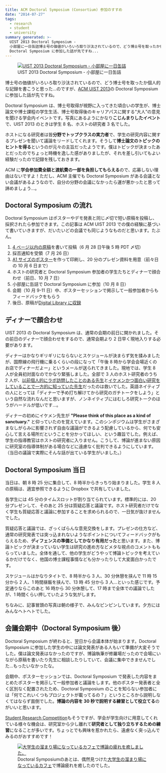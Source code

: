 ```yaml
---
title: ACM Doctoral Symposium (Consortium) 参加のすすめ
date: "2014-07-27"
tags:
  - research
  - student
  - university
summary_generated: >-
  UIST 2013 Doctoral Symposium -
  小部屋に一日缶詰博士号の価値がいろいろ取り沙汰されているので、どう博士号を取ったか個人的な記録を書こうと思った…のですが、ACM UIST 2013の
  Doctoral Symposium に参加した話が先ですね...
---
```


<figure className="right">
  <a href="/images/DSC09058.jpg"><img src="/images/DSC09058-300x168.jpg" alt="UIST 2013 Doctoral Symposium - 小部屋に一日缶詰" /></a>
  <figcaption>UIST 2013 Doctoral Symposium - 小部屋に一日缶詰</figcaption>
</figure>

博士号の価値がいろいろ取り沙汰されているので、どう博士号を取ったか個人的な記録を書こうと思った…のですが、[ACM UIST 2013](http://www.acm.org/uist/uist2013/ "UIST 2013 - 26th Symposium on User Interface Software and Technology (October 8-11, 2013 St Andrews, UK)")の Doctoral Symposium に参加した話が先ですね。

Doctoral Symposium は、博士号取得が視野に入ってきた頃合いの学生が、博士論文や博士課程の学生生活、博士号取得後のキャリアパスに関する“大人”の意見を聞ける学会内イベントです。写真にあるようにかなり**こじんまりしたイベント**で、UIST 2013 のときは学生 8 名、ホストの研究者 3 名でした。

ホストになる研究者は皆**分野でトップクラスの実力者**で、学生の研究内容に関するプレゼンを聞いて議論をリードしてくれます。そうして**博士論文のトピックのヒントを得る**というのが元々の主旨だったようです。僕はトピックが決まったあとだったのでちょっと時機を逸した感がありましたが、それを差し引いてもよい経験だったので記録を残しておきます。

ACM に**学会参加費全額と渡航費の一部を負担してもらえる**ので、応募しない理由はないですよ！ただし、ACM 主催でも Doctoral Symposium がある会議とない会議があるようなので、自分の分野の会議になかったら運が悪かったと思って諦めましょう…。

## Doctoral Symposium の流れ

Doctoral Symposium はポスターやデモ発表と同じ〆切で短い原稿を投稿し、採択されたら参加できます。この記事は ACM UIST 2013 での僕の経験に基づいて書いていきますが、だいたいどの会議でも同じようなものだと思います。たぶん。

1. [4 ページ以内の原稿](https://junkato.jp/publications/uist2013-kato.pdf "Integrated visual representations for programming with real-world input and output")を書いて投稿（6 月 28 日午後 5 時 PDT 〆切）
2. 採否通知を受領（7 月 26 日）
3. [A1 サイズのポスター](https://junkato.jp/publications/uist2013-kato-poster.pdf "Integrated visual representations for programming with real-world input and output")を作って印刷し、20 分のプレゼン資料を用意（前々日の 10 月 6 日まで）
4. ホストの研究者と Doctoral Symposium 参加者の学生たちとディナーで顔合わせ（前日、10 月 7 日）
5. 小部屋に缶詰で Doctoral Symposium に参加（10 月 8 日）
6. 会期（10 月 9-11 日）中、ポスターセッションで掲示して一般参加者からもフィードバックをもらう
7. 後日、原稿が[Digital Library に収録](http://dl.acm.org/citation.cfm?doid=2508468.2508476 "Integrated visual representations for programming with real-world input and output")

## ディナーで顔合わせ

UIST 2013 の Doctoral Symposium は、通常の会期の前日に開かれました。その前日のディナーで顔合わせをするので、通常会期より 2 日早く現地入りする必要があります。

ディナーはかなりギリギリにならないとスケジュールが決まらず気を揉みましたが、国際線の飛行機に乗るくらいの段になって「午後 8 時から学会会場近くのお店でディナーだよー」というメールが送られてきました。現地では、学生 8 人が全員初対面なのでかなり緊張しました。全部で 3 人のホスト研究者のうち 2 人が、[以前個人的にラボ訪問したことのある先生](http://www.cs.columbia.edu/~feiner/ "Steven K. Feiner")と[イケメンかつ面白い研究をしていることで一方的に知っていた先生](http://www.patrickbaudisch.com/ "Patrick Baudisch")だったのは救いでした。英語ネイティブの人にとっては「ディナーで予め打ち解けてから研究のガチトークをしよう」という自然な流れなんだと思いますが、ノンネイティブにはむしろ研究トークのほうがハードルが低いです…。

ディナーの初めにイケメン先生が **"Please think of this place as a kind of sanctuary."** と仰っていたのを覚えています。このシンポジウムは学生がさまざまなしがらみに影響されず自由な議論ができるよう配慮しているから、何でも安心して言える場所だということを分かってほしい、という趣旨でした。例えば、学生の指導教官はホストの研究者に入りません。こうして、博論が進まない原因に研究室の指導体制がある場合などに遠慮なく批判できるようにしています。（当日の議論で実際にそんな話が出ている学生がいました。）

## Doctoral Symposium 当日

当日は、朝 8 時 25 分に集合して、8 時半からきっちり始まりました。学生 8 人の原稿は、適宜参照できるように Dropbox で共有していました。

各学生には 45 分のタイムスロットが割り当てられています。標準的には、20 分プレゼンして、そのあと 25 分は質疑応答と議論です。ホスト研究者だけでなく学生も質疑応答と議論に参加することを求められるので、一日気が抜けませんでした。

質疑応答と議論では、ざっくばらんな意見交換をします。プレゼンの仕方など、通常の研究発表では突っ込まれないようなポイントについてフィードバックがもらえるため、**ディフェンスの準備としてかなり有用だった**と思います。また、博論トピックが決まっていない学生は研究の進め方などメタな視点のコメントももらっていました。全体を通して、他の学生がどうやって博論トピックを考えているかだけでなく、他国の博士課程事情なども分かったりして大変面白かったです。

スケジュールはかなりタイトで、8 時半から 3 人、30 分休憩を挟んで 11 時 15 分から 2 人、1 時間昼飯を挟んで、13 時 45 分から 3 人…といった感じです。予定通りならこのあと 16 時から 30 分休憩して、17 時まで全体での議論でしたが、1 時間くらい押していたような気がします。

ちなみに、記事冒頭の写真は朝の様子で、みんなピンピンしています。夕方にはみんなヘトヘトでした。

## 会議会期中（Doctoral Symposium 後）

Doctoral Symposium が終わると、翌日から会議本体が始まります。Doctoral Symposium に参加した学生の中には論文発表がある人もいて準備が大変そうでした。僕は論文発表はなかったのですが、博論執筆が修羅場だったので会場にいながら原稿を書いたり先生に相談したりしていて、会議に集中できませんでした…もったいなかったな。

会期中、ポスターセッションでは、Doctoral Symposium で発表した内容をまとめたポスターを掲示して一般参加者と議論をします。他のポスター発表者と全く区別なく配置されたため、Doctoral Symposium のことを知らない参加者には「何でこれいくつもプロジェクトが載ってるの？」というところから説明しなくてはならず面倒でした。**博論の内容を 30 秒で説明する練習として役立てる**のがいいと思います。

[Student Research Competition](/ja/posts/2014-05-04-acm-student-research-competition/ "ACM Student Research Competition参加のすすめ")もそうですが、学会が学生向けに用意してくれている様々な機会は、研究室から少し離れて**研究者として独り立ちするための練習**になることが多いです。ちょっとでも興味を惹かれたら、遠慮なく突っ込んでみるのがおすすめです！

<figure className="center">
  <a href="/images/DSC09168.jpg"><img src="/images/DSC09168.jpg" alt="大学生の溜まり場になっているカフェで博論の疲れを癒しました。" /></a>
  <figcaption>Doctoral Symposiumのあとは、偶然見つけた<a href="https://www.tripadvisor.com/Restaurant_Review-g186533-d2103001-Reviews-Taste-St_Andrews_Fife_Scotland.html" title="Cafe Taste">大学生の溜まり場になっているカフェ</a>で博論疲れを癒したのでした。</figcaption>
</figure>
